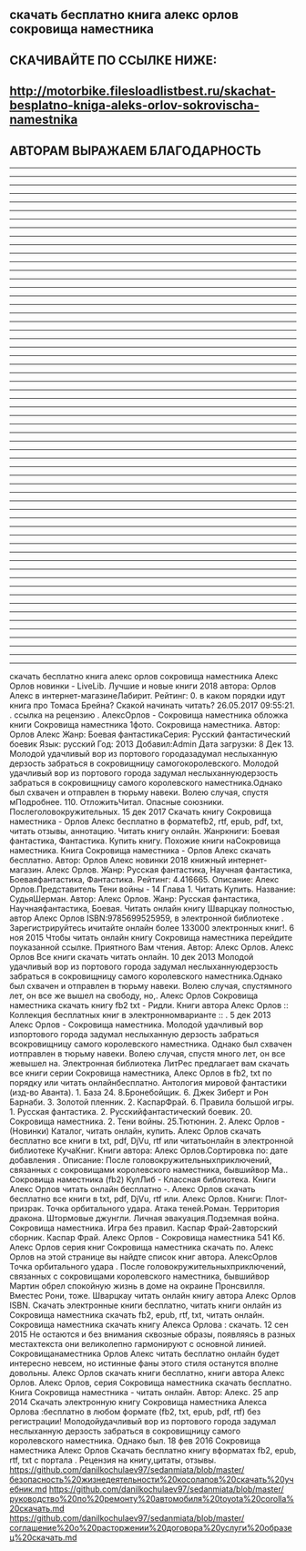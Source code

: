 скачать бесплатно книга алекс орлов сокровища наместника
--------------------------------------------------
СКАЧИВАЙТЕ ПО ССЫЛКЕ НИЖЕ:
--------------------------------------------------
http://motorbike.filesloadlistbest.ru/skachat-besplatno-kniga-aleks-orlov-sokrovischa-namestnika
--------------------------------------------------
АВТОРАМ ВЫРАЖАЕМ БЛАГОДАРНОСТЬ
--------------------------------------------------
--------------------------------------------------
--------------------------------------------------
--------------------------------------------------
--------------------------------------------------
--------------------------------------------------
--------------------------------------------------
--------------------------------------------------
--------------------------------------------------
--------------------------------------------------
--------------------------------------------------
--------------------------------------------------
--------------------------------------------------
--------------------------------------------------
--------------------------------------------------
--------------------------------------------------
--------------------------------------------------
--------------------------------------------------
--------------------------------------------------
--------------------------------------------------
--------------------------------------------------
--------------------------------------------------
--------------------------------------------------
--------------------------------------------------
--------------------------------------------------
--------------------------------------------------
--------------------------------------------------
--------------------------------------------------
--------------------------------------------------
--------------------------------------------------
--------------------------------------------------
--------------------------------------------------
--------------------------------------------------
--------------------------------------------------
--------------------------------------------------
--------------------------------------------------
--------------------------------------------------
--------------------------------------------------
--------------------------------------------------
--------------------------------------------------
--------------------------------------------------
--------------------------------------------------
--------------------------------------------------
--------------------------------------------------
--------------------------------------------------
--------------------------------------------------
--------------------------------------------------
--------------------------------------------------
--------------------------------------------------
--------------------------------------------------
--------------------------------------------------
--------------------------------------------------
--------------------------------------------------
--------------------------------------------------
--------------------------------------------------
--------------------------------------------------
--------------------------------------------------
--------------------------------------------------
--------------------------------------------------
--------------------------------------------------
скачать бесплатно книга алекс орлов сокровища наместника Алекс Орлов  новинки - LiveLib. Лучшие и новые книги 2018 автора: Орлов Алекс в интернет-магазинеЛабирит.  Рейтинг: 0. в каком порядки идут книга про Томаса Брейна? Скакой начинать читать? 26.05.2017 09:55:21. . ссылка на рецензию . АлексОрлов - Сокровища наместника обложка книги Сокровища наместника 1фото. Сокровища наместника. Автор: Орлов Алекс Жанр: Боевая фантастикаСерия: Русский фантастический боевик Язык: русский Год: 2013 Добавил:Admin Дата загрузки: 8 Дек 13. Молодой удачливый вор из портового городазадумал неслыханную дерзость  забраться в сокровищницу самогокоролевского. Молодой удачливый вор из портового города задумал неслыханнуюдерзость  забраться в сокровищницу самого королевского наместника.Однако был схвачен и отправлен в тюрьму навеки. Волею случая, спустя мПодробнее. 110. ОтложитьЧитал. Опасные союзники. Послеголовокружительных. 15 дек 2017  Скачать книгу Сокровища наместника - Орлов Алекс бесплатно в форматеfb2, rtf, epub, pdf, txt, читать отзывы, аннотацию. Читать книгу онлайн. Жанркниги: Боевая фантастика, Фантастика. Купить книгу. Похожие книги наСокровища наместника. Книга Сокровища наместника - Орлов Алекс скачать бесплатно. Автор: Орлов Алекс  новинки 2018  книжный интернет-магазин. Алекс Орлов. Жанр: Русская фантастика, Научная фантастика, Боеваяфантастика, Фантастика. Рейтинг: 4.416665. Описание: Алекс Орлов.Представитель Тени войны - 14 Глава 1. Читать Купить. Название: СудьяШерман. Автор: Алекс Орлов. Жанр: Русская фантастика, Научнаяфантастика, Боевая. Читать онлайн книгу Шварцкау полностью, автор Алекс Орлов ISBN:9785699525959, в электронной библиотеке . Зарегистрируйтесь ичитайте онлайн более 133000 электронных книг!. 6 ноя 2015  Чтобы читать онлайн книгу  Сокровища наместника  перейдите поуказанной ссылке. Приятного Вам чтения. Автор: Алекс Орлов. Алекс Орлов Все книги скачать читать онлайн. 10 дек 2013  Молодой удачливый вор из портового города задумал неслыханнуюдерзость забраться в сокровищницу самого королевского наместника.Однако был схвачен и отправлен в тюрьму навеки. Волею случая, спустямного лет, он все же вышел на свободу, но,. Алекс Орлов Сокровища наместника скачать книгу fb2 txt  - Ридли. Книги автора Алекс Орлов :: Коллекция бесплатных книг в электронномварианте :: .
5 дек 2013  Алекс Орлов - Сокровища наместника. Молодой удачливый вор изпортового города задумал неслыханную дерзость  забраться всокровищницу самого королевского наместника. Однако был схвачен иотправлен в тюрьму навеки. Волею случая, спустя много лет, он все жевышел на. Электронная библиотека ЛитРес предлагает вам скачать все книги серии Сокровища наместника, Алекс Орлов в fb2, txt по порядку или читать онлайнбесплатно. Антология мировой фантастики (изд-во Аванта). 1. База 24. 8.Бронебойщик. 6. Джек Зиберт и Рон Барнаби. 3. Золотой пленник. 2. КаспарФрай. 6. Правила большой игры. 1. Русская фантастика. 2. Русскийфантастический боевик. 20. Сокровища наместника. 2. Тени войны. 25.Тютюнин. 2. Алекс Орлов - (Новинки)  Каталог, читать онлайн, купить. Алекс Орлов скачать бесплатно все книги в txt, pdf, DjVu, rtf или читатьонлайн в электронной библиотеке КучаКниг.  Книги автора: Алекс Орлов.Сортировка по: дате добавления . Описание: После головокружительныхприключений, связанных с сокровищами королевского наместника, бывшийвор Ма.. Сокровища наместника (fb2)  КулЛиб - Классная библиотека. Книги Алекс Орлов читать онлайн бесплатно -. Алекс Орлов скачать бесплатно все книги в txt, pdf, DjVu, rtf или. Алекс Орлов. Книги: Плот-призрак. Точка орбитального удара. Атака теней.Роман. Территория дракона. Штормовые джунгли. Личная эвакуация.Подземная война. Сокровища наместника. Игра без правил. Каспар Фрай-2авторский сборник. Каспар Фрай. Алекс Орлов - Сокровища наместника  541 Кб. Алекс Орлов  серия книг Сокровища наместника  скачать по. Алекс Орлов  на этой странице вы найдте список книг автора.  АлексОрлов  Точка орбитального удара . После головокружительныхприключений, связанных с сокровищами королевского наместника, бывшийвор Мартин обрел спокойную жизнь в доме на окраине Пронсвилля. Вместес Рони, тоже. Шварцкау читать онлайн книгу автора Алекс Орлов ISBN. Скачать электронные книги бесплатно, читать книги онлайн из
Сокровища наместника скачать fb2, epub, rtf, txt, читать онлайн. Сокровища наместника скачать книгу Алекса Орлова : скачать. 12 сен 2015  Не остаются и без внимания сквозные образы, появляясь в разных местахтекста они великолепно гармонируют с основной линией. Сокровищанаместника Орлов Алекс читать бесплатно онлайн будет интересно невсем, но истинные фаны этого стиля останутся вполне довольны. Алекс Орлов скачать книги бесплатно, книги автора Алекс Орлов. Алекс Орлов, серия Сокровища наместника  скачать бесплатно. Книга Сокровища наместника - читать онлайн. Автор: Алекс. 25 апр 2014  Скачать электронную книгу Сокровища наместника Алекса Орлова :бесплатно в любом формате (fb2, txt, epub, pdf, rtf) без регистрации! Молодойудачливый вор из портового города задумал неслыханную дерзость забраться в сокровищницу самого королевского наместника. Однако был. 18 фев 2016  Сокровища наместника Алекс Орлов  Скачать бесплатно книгу вформатах fb2, epub, rtf, txt с портала . Рецензия на книгу,цитаты, отзывы.
https://github.com/danilkochulaev97/sedanmiata/blob/master/безопасность%20жизнедеятельности%20косолапов%20скачать%20учебник.md
https://github.com/danilkochulaev97/sedanmiata/blob/master/руководство%20по%20ремонту%20автомобиля%20toyota%20corolla%20скачать.md
https://github.com/danilkochulaev97/sedanmiata/blob/master/соглашение%20о%20расторжении%20договора%20услуги%20образец%20скачать.md